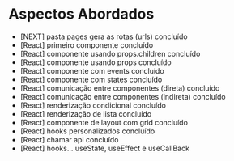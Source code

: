 # Aspectos Abordados

- [NEXT] pasta pages gera as rotas (urls) concluído
- [React] primeiro componente concluído
- [React] componente usando props.children concluído
- [React] componente usando props concluído
- [React] componente com events concluído
- [React] componente com states concluído
- [React] comunicação entre componentes (direta) concluído
- [React] comunicação entre componentes (indireta) concluído
- [React] renderização condicional concluído
- [React] renderização de lista concluído
- [React] componente de layout com grid concluído
- [React] hooks personalizados concluído
- [React] chamar api concluído
- [React] hooks... useState, useEffect e useCallBack
